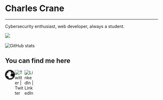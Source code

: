 # Charles Crane

-------

Cybersecurity enthusiast, web developer, always a student.

<img src="https://img.shields.io/github/followers/ChxrlieExe33?label=Follow" style=" float:left, margin-right:10px" />

![GitHub stats](https://github-readme-stats.vercel.app/api?username=ChxrlieExe33&show_icons=true&hide_border=true)

## You can find me here

[<img align="left" alt="Website" width="32px" src="https://raw.githubusercontent.com/iconic/open-iconic/master/svg/globe.svg" />][Website]
[<img align="left" alt="Twitter | Twitter" width="32px" src="https://img.icons8.com/color/48/000000/twitter--v1.png"/>][twitter]
[<img align="left" alt="LinkedIn | LinkedIn" width="32px" src="https://img.icons8.com/fluency/48/000000/linkedin.png"/>][linkedin]

[website]: https://ChxrlieExe33.github.io/
[twitter]: https://twitter.com/cc_pwnn
[linkedin]: https://www.linkedin.com/in/charlesdavidcrane/
